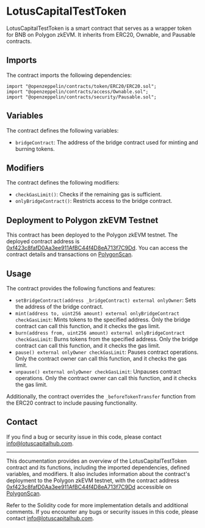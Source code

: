 # LotusCapitalTestToken

LotusCapitalTestToken is a smart contract that serves as a wrapper token for BNB on Polygon zkEVM. It inherits from ERC20, Ownable, and Pausable contracts.

## Imports

The contract imports the following dependencies:

```solidity
import "@openzeppelin/contracts/token/ERC20/ERC20.sol";
import "@openzeppelin/contracts/access/Ownable.sol";
import "@openzeppelin/contracts/security/Pausable.sol";
```

## Variables

The contract defines the following variables:

- `bridgeContract`: The address of the bridge contract used for minting and burning tokens.

## Modifiers

The contract defines the following modifiers:

- `checkGasLimit()`: Checks if the remaining gas is sufficient.
- `onlyBridgeContract()`: Restricts access to the bridge contract.

## Deployment to Polygon zkEVM Testnet

This contract has been deployed to the Polygon zkEVM testnet. The deployed contract address is [0xf423c8fafD0Aa3ee911AfBC44f4D8eA713f7C9Dd](https://testnet-zkevm.polygonscan.com/token/0xf423c8fafD0Aa3ee911AfBC44f4D8eA713f7C9Dd). You can access the contract details and transactions on [PolygonScan](https://testnet-zkevm.polygonscan.com/token/0xf423c8fafD0Aa3ee911AfBC44f4D8eA713f7C9Dd).

## Usage

The contract provides the following functions and features:

- `setBridgeContract(address _bridgeContract) external onlyOwner`: Sets the address of the bridge contract.
- `mint(address to, uint256 amount) external onlyBridgeContract checkGasLimit`: Mints tokens to the specified address. Only the bridge contract can call this function, and it checks the gas limit.
- `burn(address from, uint256 amount) external onlyBridgeContract checkGasLimit`: Burns tokens from the specified address. Only the bridge contract can call this function, and it checks the gas limit.
- `pause() external onlyOwner checkGasLimit`: Pauses contract operations. Only the contract owner can call this function, and it checks the gas limit.
- `unpause() external onlyOwner checkGasLimit`: Unpauses contract operations. Only the contract owner can call this function, and it checks the gas limit.

Additionally, the contract overrides the `_beforeTokenTransfer` function from the ERC20 contract to include pausing functionality.

## Contact

If you find a bug or security issue in this code, please contact info@lotuscapitalhub.com.

---

This documentation provides an overview of the LotusCapitalTestToken contract and its functions, including the imported dependencies, defined variables, and modifiers. It also includes information about the contract's deployment to the Polygon zkEVM testnet, with the contract address [0xf423c8fafD0Aa3ee911AfBC44f4D8eA713f7C9Dd](https://testnet-zkevm.polygonscan.com/token/0xf423c8fafD0Aa3ee911AfBC44f4D8eA713f7C9Dd) accessible on [PolygonScan](https://testnet-zkevm.polygonscan.com/token/0xf423c8fafD0Aa3ee911AfBC44f4D8eA713f7C9Dd).

Refer to the Solidity code for more implementation details and additional comments. If you encounter any bugs or security issues in this code, please contact info@lotuscapitalhub.com.
